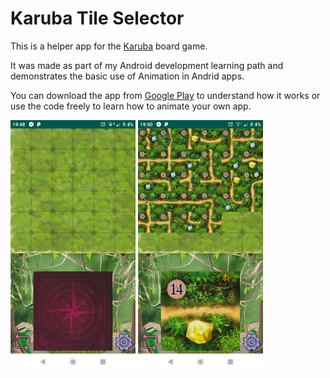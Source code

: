 # Karuba Tile Selector
This is a helper app for the [Karuba](https://www.habausa.com/karuba-tile-laying-puzzle-game/) board game.

It was made as part of my Android development learning path and demonstrates the basic use of Animation in Andrid apps.

You can download the app from [Google Play](https://play.google.com/store/apps/details?id=il.co.woo.karuba&hl=en) to understand how it works or use the code freely to learn how to animate your own app.

<img src="screenshots/screenshot.png" alt="screenshot" width="200"/> <img src="screenshots/screenshot1.png" alt="screenshot" width="200"/>



